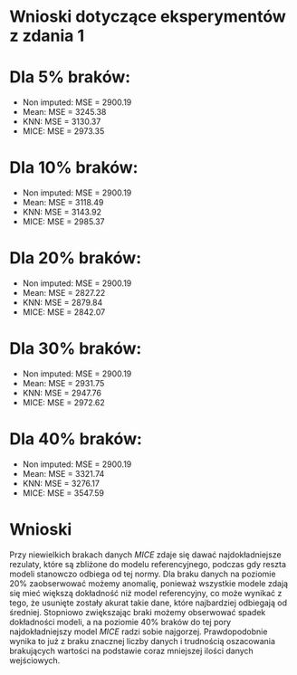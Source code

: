 # Wnioski dotyczące eksperymentów z zdania 1

# Dla 5% braków:
- Non imputed: MSE = 2900.19 
- Mean: MSE = 3245.38 
- KNN: MSE = 3130.37 
- MICE: MSE = 2973.35

# Dla 10% braków:
- Non imputed: MSE = 2900.19
- Mean: MSE = 3118.49
- KNN: MSE = 3143.92
- MICE: MSE = 2985.37

# Dla 20% braków:
- Non imputed: MSE = 2900.19
- Mean: MSE = 2827.22
- KNN: MSE = 2879.84
- MICE: MSE = 2842.07

# Dla 30% braków:
- Non imputed: MSE = 2900.19
- Mean: MSE = 2931.75
- KNN: MSE = 2947.76
- MICE: MSE = 2972.62

# Dla 40% braków:
- Non imputed: MSE = 2900.19
- Mean: MSE = 3321.74
- KNN: MSE = 3276.17
- MICE: MSE = 3547.59

# Wnioski
Przy niewielkich brakach danych *MICE* zdaje się dawać najdokładniejsze rezulaty, które są zbliżone do modelu referencyjnego, podczas gdy reszta modeli stanowczo odbiega od tej normy. Dla braku danych na poziomie 20% zaobserwować możemy anomalię, ponieważ wszystkie modele zdają się mieć większą dokładność niż model referencyjny, co może wynikać z tego, że usunięte zostały akurat takie dane, które najbardziej odbiegają od średniej. Stopniowo zwiększając braki możemy obserwować spadek dokładności modeli, a na poziomie 40% braków do tej pory najdokładniejszy model *MICE* radzi sobie najgorzej. Prawdopodobnie wynika to już z braku znacznej liczby danych i trudnością oszacowania brakujących wartości na podstawie coraz mniejszej ilości danych wejściowych. 